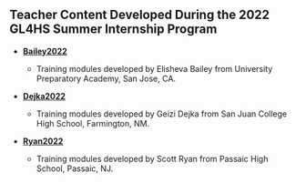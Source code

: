 ## Teacher Content Developed During the 2022 GL4HS Summer Internship Program


* [**Bailey2022**](Bailey2022)

   - Training modules developed by Elisheva Bailey from University Preparatory Academy, San Jose, CA.
   
* [**Dejka2022**](Dejka2022)

  - Training modules developed by Geizi Dejka from San Juan College High School, Farmington, NM.

* [**Ryan2022**](Ryan2022)

  - Training modules developed by Scott Ryan from Passaic High School, Passaic, NJ.

